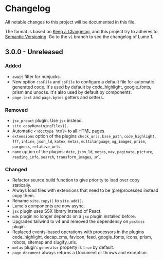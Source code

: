 # Changelog
All notable changes to this project will be documented in this file.

The format is based on [Keep a Changelog](https://keepachangelog.com/),
and this project try to adheres to [Semantic Versioning](https://semver.org/).
Go to the `v1` branch to see the changelog of Lume 1.

## 3.0.0 - Unreleased
### Added
- `await` filter for nunjucks.
- New option `cssFile` and `jsFile` to configure a default file for automatic generated code.
  It's used by default by code_highlight, google_fonts, prism and unocss.
  It's also used by default by components.
- `page.text` and `page.bytes` getters and setters.

### Removed
- `jsx_preact` plugin. Use `jsx` instead.
- `site.copyRemainingFiles()`.
- Automatic `<!doctype html>` to all HTML pages.
- `extensions` option of the plugins `check_urls`, `base_path`, `code_highlight`, `fff`, `inline`, `json_ld`, `katex`, `metas`, `multilanguage`, `og_images`, `prism`, `purgecss`, `relative_urls`.
- `name` option of the plugins: `date`, `json_ld`, `metas`, `nav`, `paginate`, `picture`, `reading_info`, `search`, `transform_images`, `url`.

### Changed
- Refactor source.build function to give priority to load over copy statically.
- Always load files with extensions that need to be (pre)processed instead copy them.
- Rename `site.copy()` to `site.add()`.
- Lume's components are now async.
- `jsx` plugin uses SSX library instead of React.
- `mdx` plugin no longer depends on a `jsx` plugin installed before.
- Upgraded tailwind to v4 and removed the dependency on `postcss` plugin.
- Replaced events-based operations with processors in the plugins
  code_highlight, decap_cms, favicon, feed, google_fonts, icons, prism, robots, sitemap and slugify_urls.
- `metas` plugin: `generator` property is `true` by default.
- `page.document` always returns a Document or throws and exception.
